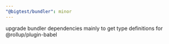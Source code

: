 ```yaml
---
"@bigtest/bundler": minor
---
```


upgrade bundler dependencies mainly to get type definitions for @rollup/plugin-babel
